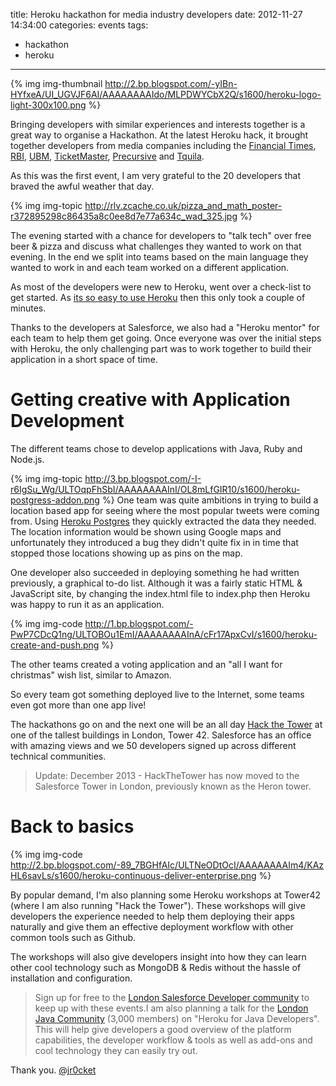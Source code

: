 title: Heroku hackathon for media industry developers
date: 2012-11-27 14:34:00
categories: events
tags: 
- hackathon
- heroku
---

{% img img-thumbnail http://2.bp.blogspot.com/-yIBn-HYfxeA/UI_UGVJF6AI/AAAAAAAAIdo/MLPDWYCbX2Q/s1600/heroku-logo-light-300x100.png %} 

Bringing developers with similar experiences and interests together is a great way to organise a Hackathon.  At the latest Heroku hack, it brought together developers from media companies including the [Financial Times](http://www.ft.com/), [RBI](http://www.reedbusiness.com/), [UBM](http://www.ubm.com/), [TicketMaster](http://www.ticketmaster.co.uk/about_us/), [Precursive](http://precursive.co.uk/) and [Tquila](http://www.tquila.com/).

As this was the first event, I am very grateful to the 20 developers that braved the awful weather that day.

{% img img-topic http://rlv.zcache.co.uk/pizza_and_math_poster-r372895298c86435a8c0ee8d7e77a634c_wad_325.jpg %} 

The evening started with a chance for developers to "talk tech" over free beer &amp; pizza and discuss what challenges they wanted to work on that evening.  In the end we split into teams based on the main language they wanted to work in and each team worked on a different application.

As most of the developers were new to Heroku, went over a check-list to get started.  As [its so easy to use Heroku](http://jr0cket.co.uk/2012/11/git-push-deploy-7-tiny-steps-to.html) then this only took a couple of minutes.

Thanks to the developers at Salesforce, we also had a "Heroku mentor" for each team to help them get going.  Once everyone was over the initial steps with Heroku, the only challenging part was to work together to build their application in a short space of time.

# Getting creative with Application Development

The different teams chose to develop applications with Java, Ruby and Node.js.

{% img img-topic http://3.bp.blogspot.com/-I-r6IgSu_Wg/ULTOqpFhSbI/AAAAAAAAInI/OL8mLfGIR10/s1600/heroku-postgress-addon.png %} One team was quite ambitions in trying to build a location based app for seeing where the most popular tweets were coming from.  Using [Heroku Postgres](https://addons.heroku.com/catalog/heroku-postgresql) they quickly extracted the data they needed.  The location information would be shown using Google maps and unfortunately they introduced a bug they didn't quite fix in in time that stopped those locations showing up as pins on the map. 

One developer also succeeded in deploying something he had written previously, a graphical to-do list.  Although it was a fairly static HTML &amp; JavaScript site, by changing the index.html file to index.php then Heroku was happy to run it as an application.

{% img img-code http://1.bp.blogspot.com/-PwP7CDcQ1ng/ULTOBOu1EmI/AAAAAAAAInA/cFr17ApxCvI/s1600/heroku-create-and-push.png %} 

The other teams created a voting application and an "all I want for christmas" wish list, similar to Amazon. 

So every team got something deployed live to the Internet, some teams even got more than one app live!

The hackathons go on and the next one will be an all day [Hack the Tower](http://www.meetup.com/LondonSalesforceDevelopers/events/91343352/) at one of the tallest buildings in London, Tower 42.  Salesforce has an office with amazing views and we 50 developers signed up across different technical communities.

> Update: December 2013 - HackTheTower has now moved to the Salesforce Tower in London, previously known as the Heron tower.

# Back to basics

{% img img-code http://2.bp.blogspot.com/-89_7BGHfAIc/ULTNeODtOcI/AAAAAAAAIm4/KAzHL6savLs/s1600/heroku-continuous-deliver-enterprise.png %} 

By popular demand, I'm also planning some Heroku workshops at Tower42 (where I am also running "Hack the Tower").  These workshops will give developers the experience needed to help them deploying their apps naturally and give them an effective deployment workflow with other common tools such as Github.

The workshops will also give developers insight into how they can learn other cool technology such as MongoDB &amp; Redis without the hassle of installation and configuration. 

> Sign up for free to the [London Salesforce Developer community](http://www.meetup.com/LondonSalesforceDevelopers/) to keep up with these events.I am also planning a talk for the [London Java Community](http://www.meetup.com/Londonjavacommunity/) (3,000 members) on "Heroku for Java Developers".  This will help give developers a good overview of the platform capabilities, the developer workflow &amp; tools as well as add-ons and cool technology they can easily try out.  

Thank you.
[@jr0cket](https://twitter.com/jr0cket)




